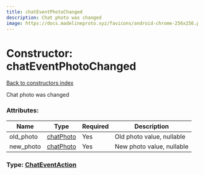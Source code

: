 ```yaml
---
title: chatEventPhotoChanged
description: Chat photo was changed
image: https://docs.madelineproto.xyz/favicons/android-chrome-256x256.png
---
```

# Constructor: chatEventPhotoChanged  
[Back to constructors index](index.md)



Chat photo was changed

### Attributes:

| Name     |    Type       | Required | Description |
|----------|---------------|----------|-------------|
|old\_photo|[chatPhoto](../constructors/chatPhoto.md) | Yes|Old photo value, nullable|
|new\_photo|[chatPhoto](../constructors/chatPhoto.md) | Yes|New photo value, nullable|



### Type: [ChatEventAction](../types/ChatEventAction.md)


